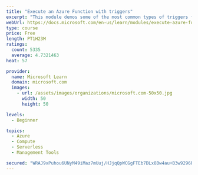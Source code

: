 ```yaml
---
title: "Execute an Azure Function with triggers"
excerpt: "This module demos some of the most common types of triggers for executing Azure Functions and how to configure them to execute your logic."
webUrl: https://docs.microsoft.com/en-us/learn/modules/execute-azure-function-with-triggers/
type: course
price: Free
length: PT1H23M
ratings:
  count: 5335
  average: 4.7321463
heat: 57

provider:
  name: Microsoft Learn
  domain: microsoft.com
  images:
    - url: /assets/images/organizations/microsoft.com-50x50.jpg
      width: 50
      height: 50

levels:
  - Beginner

topics:
  - Azure
  - Compute
  - Serverless
  - Management Tools

secured: "WRAJ9xPuhou6UNyM49iMaz7mUuj/HJjqQpWCGgFTEb7DLx8Bw4au+B3w9296PTFwN4UGlMCxt3ipKDrSvD+BJOnOg6MQwiKwH71x0NxM3QABQhOafFXAAUwFW5LDdY6QyR3smm8c1cT7b15d9oV2h40xNtrxOPAsTSnCFzMi0WuSEKeS4GGY0Qt08cszYsKu/b71RVYALch3/9mNNAvV7sXns+oiR41uITqmaD/ba8inh1ZxukKvTun/UeJSgXHNx7xvBBFtM44aleuSKV0KOk9j8ku6KJJg5tVQNT88upebYleNfL3CLOyXxkyMGoHAEfiwQlwaGpFb3I9bCbSTB0+ibjMHpiRze6yqTe/kms56UsfVQ19a3Dzyiubh1JZSU/ptcgsNqPtnX+LTHdk77QySOqdkJjXe5ut7OKI/S0c=;vZV1cskHqWqp6aEuLLeCwA=="
---
```


